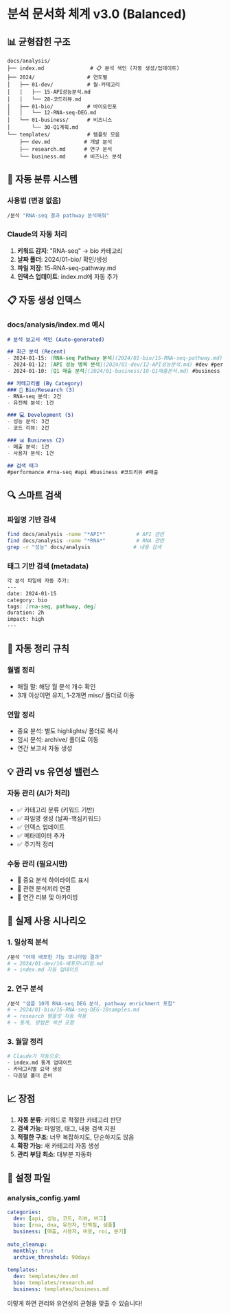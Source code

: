 <!--
@meta
id: document_20250905_1110_README-balanced
type: document
scope: operational
status: archived
created: 2025-09-05
updated: 2025-09-05
tags: balanced, README, analysis, README-balanced.md
related: 
-->

# 분석 문서화 체계 v3.0 (Balanced)

## 📊 균형잡힌 구조

```
docs/analysis/
├── index.md               # 📋 분석 색인 (자동 생성/업데이트)
├── 2024/                 # 연도별
│   ├── 01-dev/           # 월-카테고리
│   │   ├── 15-API성능분석.md
│   │   └── 28-코드리뷰.md
│   ├── 01-bio/           # 바이오인포
│   │   └── 12-RNA-seq-DEG.md
│   └── 01-business/      # 비즈니스
│       └── 30-Q1계획.md
└── templates/            # 템플릿 모음
    ├── dev.md           # 개발 분석
    ├── research.md      # 연구 분석
    └── business.md      # 비즈니스 분석
```

## 🎯 자동 분류 시스템

### 사용법 (변경 없음)
```bash
/분석 "RNA-seq 결과 pathway 분석해줘"
```

### Claude의 자동 처리
1. **키워드 감지**: "RNA-seq" → bio 카테고리
2. **날짜 폴더**: 2024/01-bio/ 확인/생성
3. **파일 저장**: 15-RNA-seq-pathway.md
4. **인덱스 업데이트**: index.md에 자동 추가

## 📋 자동 생성 인덱스

### docs/analysis/index.md 예시
```markdown
# 분석 보고서 색인 (Auto-generated)

## 최근 분석 (Recent)
- 2024-01-15: [RNA-seq Pathway 분석](2024/01-bio/15-RNA-seq-pathway.md) #bio #research
- 2024-01-12: [API 성능 병목 분석](2024/01-dev/12-API성능분석.md) #dev #performance
- 2024-01-10: [Q1 매출 분석](2024/01-business/10-Q1매출분석.md) #business

## 카테고리별 (By Category)
### 🧬 Bio/Research (3)
- RNA-seq 분석: 2건
- 유전체 분석: 1건

### 💻 Development (5)
- 성능 분석: 3건
- 코드 리뷰: 2건

### 📊 Business (2)
- 매출 분석: 1건
- 사용자 분석: 1건

## 검색 태그
#performance #rna-seq #api #business #코드리뷰 #매출
```

## 🔍 스마트 검색

### 파일명 기반 검색
```bash
find docs/analysis -name "*API*"          # API 관련
find docs/analysis -name "*RNA*"          # RNA 관련
grep -r "성능" docs/analysis              # 내용 검색
```

### 태그 기반 검색 (metadata)
```markdown
각 분석 파일에 자동 추가:
---
date: 2024-01-15
category: bio
tags: [rna-seq, pathway, deg]
duration: 2h
impact: high
---
```

## 🧹 자동 정리 규칙

### 월별 정리
- 매월 말: 해당 월 분석 개수 확인
- 3개 이상이면 유지, 1-2개면 misc/ 폴더로 이동

### 연말 정리
- 중요 분석: 별도 highlights/ 폴더로 복사
- 임시 분석: archive/ 폴더로 이동
- 연간 보고서 자동 생성

## 💡 관리 vs 유연성 밸런스

### 자동 관리 (AI가 처리)
- ✅ 카테고리 분류 (키워드 기반)
- ✅ 파일명 생성 (날짜-핵심키워드)
- ✅ 인덱스 업데이트
- ✅ 메타데이터 추가
- ✅ 주기적 정리

### 수동 관리 (필요시만)
- 📝 중요 분석 하이라이트 표시
- 📝 관련 분석끼리 연결
- 📝 연간 리뷰 및 아카이빙

## 🎪 실제 사용 시나리오

### 1. 일상적 분석
```bash
/분석 "어제 배포한 기능 모니터링 결과"
# → 2024/01-dev/16-배포모니터링.md
# → index.md 자동 업데이트
```

### 2. 연구 분석
```bash
/분석 "샘플 10개 RNA-seq DEG 분석, pathway enrichment 포함"
# → 2024/01-bio/16-RNA-seq-DEG-10samples.md
# → research 템플릿 자동 적용
# → 통계, 방법론 섹션 포함
```

### 3. 월말 정리
```bash
# Claude가 자동으로:
- index.md 통계 업데이트
- 카테고리별 요약 생성
- 다음달 폴더 준비
```

## 📈 장점

1. **자동 분류**: 키워드로 적절한 카테고리 판단
2. **검색 가능**: 파일명, 태그, 내용 검색 지원
3. **적절한 구조**: 너무 복잡하지도, 단순하지도 않음
4. **확장 가능**: 새 카테고리 자동 생성
5. **관리 부담 최소**: 대부분 자동화

## 🔧 설정 파일

### analysis_config.yaml
```yaml
categories:
  dev: [api, 성능, 코드, 리뷰, 버그]
  bio: [rna, dna, 유전자, 단백질, 샘플]
  business: [매출, 사용자, 비용, roi, 분기]
  
auto_cleanup:
  monthly: true
  archive_threshold: 90days
  
templates:
  dev: templates/dev.md
  bio: templates/research.md
  business: templates/business.md
```

이렇게 하면 관리와 유연성의 균형을 맞출 수 있습니다!